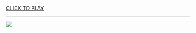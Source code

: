 
<a href="https://premium76.site?title=shadeshift_cool_math_games&ref=12M">CLICK TO PLAY</a></h3>
<hr>

<a href="https://premium76.site?title=shadeshift_cool_math_games&ref=12M"><img src="https://clearcache.store/games.png"></a>



